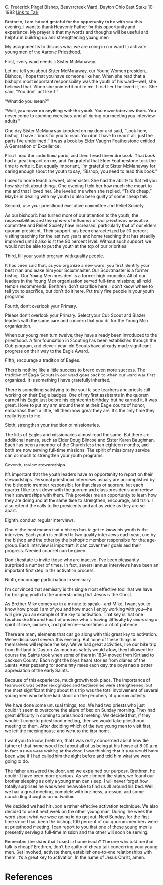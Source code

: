 C. Frederick Pingel
Bishop, Beavercreek Ward, Dayton Ohio East Stake
10-1982
[Link to Talk](https://www.churchofjesuschrist.org/study/general-conference/1982/10/activating-young-men-of-the-aaronic-priesthood?lang=eng)

Brethren, I am indeed grateful for the opportunity to be with you this evening. I want to thank Heavenly Father for this opportunity and experience. My prayer is that my words and thoughts will be useful and helpful in building up and strengthening young men.

My assignment is to discuss what we are doing in our ward to activate young men of the Aaronic Priesthood.

First, every ward needs a Sister McManaway.

Let me tell you about Sister McManaway, our Young Women president. Bishops, I hope that you have someone like her. When she read that a bishop’s most important responsibility was the youth of his ward—well, she believed that. When she pointed it out to me, I told her I believed it, too. She said, “You don’t act like it.”

“What do you mean?”

“Well, you never do anything with the youth. You never interview them. You never come to opening exercises, and all during our meeting you interview adults.”

One day Sister McManaway knocked on my door and said, “Look here, bishop, I have a book for you to read. You don’t have to read it all, just the parts I’ve underlined.” It was a book by Elder Vaughn Featherstone entitled A Generation of Excellence.

First I read the underlined parts, and then I read the entire book. That book had a great impact on me, and I’m grateful that Elder Featherstone took the time to write it. But equally important, I’m grateful to Sister McManaway for caring enough about the youth to say, “Bishop, you need to read this book.”

I used to home teach a sweet, older sister. She had the ability to flat tell you how she felt about things. One evening I told her how much she meant to me and that I loved her. She leveled me when she replied, “Talk’s cheap.” Maybe in dealing with my youth I’d also been guilty of some cheap talk.

Second, use your priesthood executive committee and Relief Society.

As our bishopric has turned more of our attention to the youth, the responsibilities and the sphere of influence of our priesthood executive committee and Relief Society have increased, particularly that of our elders quorum president. Their support has been characterized by 90 percent visiting teaching for the last two years and home teaching that has steadily improved until it also is at the 90 percent level. Without such support, we would not be able to put the youth at the top of our priorities.

Third, fill your youth program with quality people.

It has been said that, as you organize a new ward, you first identify your best man and make him your Scoutmaster. Our Scoutmaster is a former bishop. Our Young Men president is a former high councilor. All of our leaders in the Young Men organization served full-time missions; all hold temple recommends. Brethren, don’t sacrifice here. I don’t know where to tell you to sacrifice, but don’t do it here. Put truly fine people in your youth programs.

Fourth, don’t overlook your Primary.

Please don’t overlook your Primary. Select your Cub Scout and Blazer leaders with the same care and concern that you do for the Young Men organization.

When our young men turn twelve, they have already been introduced to the priesthood. A firm foundation in Scouting has been established through the Cub program, and eleven-year-old Scouts have already made significant progress on their way to the Eagle Award.

Fifth, encourage a tradition of Eagles.

There is nothing like a little success to breed even more success. The tradition of Eagle Scouts in our ward goes back to when our ward was first organized. It is something I have gratefully inherited.

There is something satisfying to the soul to see teachers and priests still working on their Eagle badges. One of my first assistants in the quorum earned his Eagle just before his eighteenth birthday, but he earned it. It was great. I love to put my arm around them at their Eagle courts of honor, embarrass them a little, tell them how great they are. It’s the only time they really listen to me.

Sixth, strengthen your tradition of missionaries.

The lists of Eagles and missionaries almost read the same. But there are additional names, such as Elder Doug Blincoe and Sister Karen Baughman. Each has been a member of the Church less than eighteen months, and both are now serving full-time missions. The spirit of missionary service can do much to strengthen your youth programs.



Seventh, review stewardships.

It’s important that the youth leaders have an opportunity to report on their stewardships. Personal priesthood interviews usually are accomplished by the bishopric member responsible for that class or quorum, but each quarter I like to sit down with the quorum and class presidents and review their stewardships with them. This provides me an opportunity to learn how they are doing and at the same time to strengthen, encourage, and train. I also extend the calls to the presidents and act as voice as they are set apart.

Eighth, conduct regular interviews.

One of the best means that a bishop has to get to know his youth is the interview. Each youth is entitled to two quality interviews each year, one by the bishop and the other by the bishopric member responsible for that age-group. Each interview is important; it can cover their goals and their progress. Needed counsel can be given.

Don’t hesitate to invite those who are inactive. I’ve been pleasantly surprised a number of times. In fact, several annual interviews have been an important first step in the activation process.

Ninth, encourage participation in seminary.

I’m convinced that seminary is the single most effective tool that we have for bringing youth to the understanding that Jesus is the Christ.

As Brother Mike comes up in a minute to speak—and Mike, I want you to know how proud I am of you and how much I enjoy working with you—he will give you an example of the key to activation. That key is that one touches the life and heart of another who is having difficulty by exercising a spirit of love, concern, and patience—sometimes a lot of patience.

There are many elements that can go along with this great key to activation. We’ve discussed several this evening. But none of these things in themselves will replace the key. We’ve had great activities, like our bike trip from Kirtland to Dayton. As much as safety would allow, they followed the course the Saints took when some of them in 1834 moved from Kirtland to Jackson County. Each night the boys heard stories from diaries of the Saints. After pedaling for some fifty miles each day, the boys had a better appreciation of the early Saints.

Because of this experience, much growth took place. The importance of teamwork was better recognized and testimonies were strengthened, but the most significant thing about this trip was the total involvement of several young men who before had stood on the periphery of quorum activity.

We have done some unusual things, too. We had two priests who just couldn’t seem to overcome the allure of bed on Sunday morning. They had great difficulty in coming to priesthood meeting. We decided that, if they wouldn’t come to priesthood meeting, then we would take priesthood meeting to them. After deciding which of the two young men to visit first, we left the meetinghouse and went to the first home.

I want you to know, brethren, that I was really concerned about how the father of that home would feel about all of us being at his house at 8:00 a.m. In fact, as we were waiting at the door, I was thinking that it sure would have been wise if I had called him the night before and told him what we were going to do.

The father answered the door, and we explained our purpose. Brethren, he couldn’t have been more gracious. As we climbed the stairs, we found our brother sleeping as only a young man can sleep. I will never forget how totally surprised he was when he awoke to find us all around his bed. Well, we had a great meeting, complete with business, a lesson, and some concluding thoughts on activation.

We decided we had hit upon a rather effective activation technique. We also decided to use it next week on the other young man. During the week the word about what we were going to do got out. Next Sunday, for the first time since I had been the bishop, 100 percent of our quorum members were at priesthood meeting. I can report to you that one of these young men is presently serving a full-time mission and the other will soon be serving.

Remember the sister that I used to home teach? The one who told me that talk is cheap? Brethren, don’t be guilty of cheap talk concerning your young men. Get involved, activate them, establish one-to-one relationships with them. It’s a great key to activation. In the name of Jesus Christ, amen.

# References
